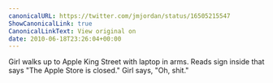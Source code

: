 ```yaml
---
canonicalURL: https://twitter.com/jmjordan/status/16505215547
ShowCanonicalLink: true
CanonicalLinkText: View original on
date: 2010-06-18T23:26:04+00:00
---
```

Girl walks up to Apple King Street with laptop in arms. Reads sign inside that says "The Apple Store is closed." Girl says, "Oh, shit."